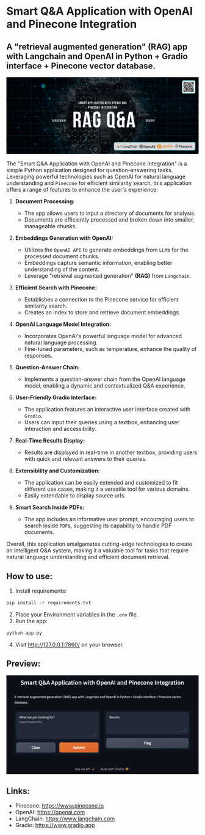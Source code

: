 # Smart Q&A Application with OpenAI and Pinecone Integration
## A "retrieval augmented generation" (RAG) app with Langchain and OpenAI in Python + Gradio interface + Pinecone vector database.

<img src="cover.png" width="750px" />

The "Smart Q&A Application with OpenAI and Pinecone Integration" is a simple Python application designed for question-answering tasks. Leveraging powerful technologies such as OpenAI for natural language understanding and `Pinecone` for efficient similarity search, this application offers a range of features to enhance the user's experience:

1. **Document Processing:**
   - The app allows users to input a directory of documents for analysis.
   - Documents are efficiently processed and broken down into smaller, manageable chunks.

2. **Embeddings Generation with OpenAI:**
   - Utilizes the `OpenAI API` to generate embeddings from `LLM`s for the processed document chunks.
   - Embeddings capture semantic information, enabling better understanding of the content.
   - Leverage "retrieval augmented generation" **(RAG)** from `Langchain`.

3. **Efficient Search with Pinecone:**
   - Establishes a connection to the Pinecone service for efficient similarity search.
   - Creates an index to store and retrieve document embeddings.

4. **OpenAI Language Model Integration:**
   - Incorporates OpenAI's powerful language model for advanced natural language processing.
   - Fine-tuned parameters, such as temperature, enhance the quality of responses.

5. **Question-Answer Chain:**
   - Implements a question-answer chain from the OpenAI language model, enabling a dynamic and contextualized Q&A experience.

6. **User-Friendly Gradio Interface:**
   - The application features an interactive user interface created with `Gradio`.
   - Users can input their queries using a textbox, enhancing user interaction and accessibility.

7. **Real-Time Results Display:**
   - Results are displayed in real-time in another textbox, providing users with quick and relevant answers to their queries.

8. **Extensibility and Customization:**
   - The application can be easily extended and customized to fit different use cases, making it a versatile tool for various domains.
   - Easily extendable to display source urls.

9. **Smart Search Inside PDFs:**
   - The app includes an informative user prompt, encouraging users to search inside `PDF`s, suggesting its capability to handle PDF documents.

Overall, this application amalgamates cutting-edge technologies to create an intelligent Q&A system, making it a valuable tool for tasks that require natural language understanding and efficient document retrieval.

## How to use:
1. Install requirements:
```python
pip install -r requirements.txt
```
2. Place your Environment variables in the `.env` file.
3. Run the app:
```python
python app.py
```
4. Visit http://127.0.0.1:7860/ on your browser.

## Preview:
<img src="qa.png" width="750px" />

## Links:
- Pinecone: https://www.pinecone.io
- OpenAI: https://openai.com
- LangChain: https://www.langchain.com
- Gradio: https://www.gradio.app
